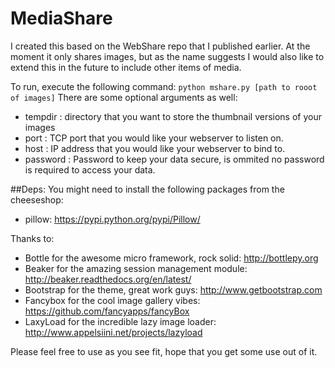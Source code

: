 # MediaShare
I created this based on the WebShare repo that I published earlier.
At the moment it only shares images, but as the name suggests I would also like to extend this in the future to include other items of media.

To run, execute the following command:
`python mshare.py [path to rooot of images]`
There are some optional arguments as well:
- tempdir  : directory that you want to store the thumbnail versions of your images
- port     : TCP port that you would like your webserver to listen on.
- host     : IP address that you would like your webserver to bind to.
- password : Password to keep your data secure, is ommited no password is required to access your data.

##Deps:
You might need to install the following packages from the cheeseshop:
- pillow: https://pypi.python.org/pypi/Pillow/

Thanks to:
- Bottle for the awesome micro framework, rock solid: http://bottlepy.org
- Beaker for the amazing session management module: http://beaker.readthedocs.org/en/latest/
- Bootstrap for the theme, great work guys: http://www.getbootstrap.com
- Fancybox for the cool image gallery vibes: https://github.com/fancyapps/fancyBox
- LaxyLoad for the incredible lazy image loader: http://www.appelsiini.net/projects/lazyload

Please feel free to use as you see fit, hope that you get some use out of it.
